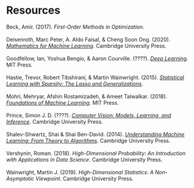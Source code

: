 # Resources

Beck, Amir. (2017). _First-Order Methods in Optimization_.<br><br>
Deisenroth, Marc Peter, A. Aldo Faisal, & Cheng Soon Ong. (2020). [_Mathematics for Machine Learning_](https://deisenroth.cc/publication/deisenroth-2020/). Cambridge University Press.<br><br>
Goodfellow, Ian, Yoshua Bengio, & Aaron Courville. (????). [_Deep Learning_](https://www.deeplearningbook.org). MIT Press.<br><br>
Hastie, Trevor, Robert Tibshirani, & Martin Wainwright. (2015). [_Statistical Learning with Sparsity: The Lasso and Generalizations_](https://web.stanford.edu/~hastie/StatLearnSparsity/).<br><br>
Mohri, Mehryar, Afshin Rostamizadeh, & Ameet Talwalkar. (2018). [_Foundations of Machine Learning_](https://cs.nyu.edu/~mohri/mlbook/). MIT Press.<br><br>
Prince, Simon J. D. (????). [_Computer Vision: Models, Learning, and Inference_](http://www.computervisionmodels.com/). Cambridge University Press.<br><br>
Shalev-Shwartz, Shai & Shai Ben-David. (2014). [_Understanding Machine Learning: From Theory to Algorithms_](https://www.cs.huji.ac.il/~shais/UnderstandingMachineLearning/). Cambridge University Press.<br><br>
Vershynin, Roman. (2018). _High-Dimensional Probability: An Introduction with Applications in Data Science_. Cambridge University Press.<br><br>
Wainwright, Martin J. (2019). _High-Dimensional Statistics: A Non-Asymptotic Viewpoint_. Cambridge University Press.<br><br>
